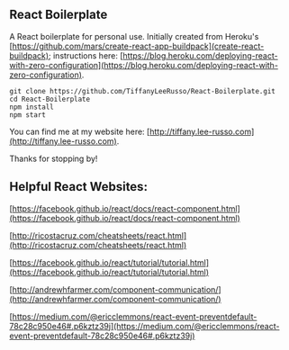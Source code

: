 ## React Boilerplate

A React boilerplate for personal use. Initially created from Heroku's [https://github.com/mars/create-react-app-buildpack](create-react-buildpack); instructions here: [https://blog.heroku.com/deploying-react-with-zero-configuration](https://blog.heroku.com/deploying-react-with-zero-configuration).

```
git clone https://github.com/TiffanyLeeRusso/React-Boilerplate.git
cd React-Boilerplate
npm install
npm start
```

You can find me at my website here:
[http://tiffany.lee-russo.com](http://tiffany.lee-russo.com).

Thanks for stopping by!

## Helpful React Websites:

[https://facebook.github.io/react/docs/react-component.html](https://facebook.github.io/react/docs/react-component.html)

[http://ricostacruz.com/cheatsheets/react.html](http://ricostacruz.com/cheatsheets/react.html)

[https://facebook.github.io/react/tutorial/tutorial.html](https://facebook.github.io/react/tutorial/tutorial.html)

[http://andrewhfarmer.com/component-communication/](http://andrewhfarmer.com/component-communication/)

[https://medium.com/@ericclemmons/react-event-preventdefault-78c28c950e46#.p6kztz39j](https://medium.com/@ericclemmons/react-event-preventdefault-78c28c950e46#.p6kztz39j)
